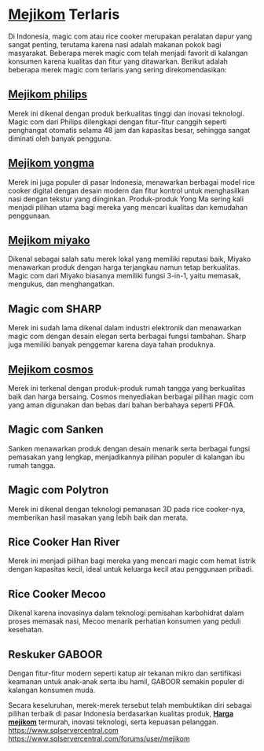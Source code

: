 # <a href="https://mejikom.com" title="Mejikom">Mejikom</a> Terlaris
Di Indonesia, magic com atau rice cooker merupakan peralatan dapur yang sangat penting, terutama karena nasi adalah makanan pokok bagi masyarakat. Beberapa merek magic com telah menjadi favorit di kalangan konsumen karena kualitas dan fitur yang ditawarkan. Berikut adalah beberapa merek magic com terlaris yang sering direkomendasikan:

## <a href="https://mejikom.com/philips/" title="Mejikom philips">Mejikom philips</a>
Merek ini dikenal dengan produk berkualitas tinggi dan inovasi teknologi. Magic com dari Philips dilengkapi dengan fitur-fitur canggih seperti penghangat otomatis selama 48 jam dan kapasitas besar, sehingga sangat diminati oleh banyak pengguna.

## <a href="https://mejikom.com/yongma/" title="Mejikom yongma">Mejikom yongma</a>
Merek ini juga populer di pasar Indonesia, menawarkan berbagai model rice cooker digital dengan desain modern dan fitur kontrol untuk menghasilkan nasi dengan tekstur yang diinginkan. Produk-produk Yong Ma sering kali menjadi pilihan utama bagi mereka yang mencari kualitas dan kemudahan penggunaan.

## <a href="https://mejikom.com/miyako/" title="Mejikom miyako">Mejikom miyako</a>
Dikenal sebagai salah satu merek lokal yang memiliki reputasi baik, Miyako menawarkan produk dengan harga terjangkau namun tetap berkualitas. Magic com dari Miyako biasanya memiliki fungsi 3-in-1, yaitu memasak, mengukus, dan menghangatkan.

## Magic com SHARP
Merek ini sudah lama dikenal dalam industri elektronik dan menawarkan magic com dengan desain elegan serta berbagai fungsi tambahan. Sharp juga memiliki banyak penggemar karena daya tahan produknya.

## <a href="https://mejikom.com/cosmos/" title="Mejikom cosmos">Mejikom cosmos</a>
Merek ini terkenal dengan produk-produk rumah tangga yang berkualitas baik dan harga bersaing. Cosmos menyediakan berbagai pilihan magic com yang aman digunakan dan bebas dari bahan berbahaya seperti PFOA.

## Magic com Sanken
Sanken menawarkan produk dengan desain menarik serta berbagai fungsi pemasakan yang lengkap, menjadikannya pilihan populer di kalangan ibu rumah tangga.

## Magic com Polytron
Merek ini dikenal dengan teknologi pemanasan 3D pada rice cooker-nya, memberikan hasil masakan yang lebih baik dan merata.

## Rice Cooker Han River
Merek ini menjadi pilihan bagi mereka yang mencari magic com hemat listrik dengan kapasitas kecil, ideal untuk keluarga kecil atau penggunaan pribadi.

## Rice Cooker Mecoo
Dikenal karena inovasinya dalam teknologi pemisahan karbohidrat dalam proses memasak nasi, Mecoo menarik perhatian konsumen yang peduli kesehatan.

## Reskuker GABOOR
Dengan fitur-fitur modern seperti katup air tekanan mikro dan sertifikasi keamanan untuk anak-anak serta ibu hamil, GABOOR semakin populer di kalangan konsumen muda.

Secara keseluruhan, merek-merek tersebut telah membuktikan diri sebagai pilihan terbaik di pasar Indonesia berdasarkan kualitas produk, <strong><a href="https://mejikom.com/harga/" title="Harga mejikom">Harga mejikom</a></strong> termurah, inovasi teknologi, serta kepuasan pelanggan.
<a href="https://www.sqlservercentral.com" >https://www.sqlservercentral.com</a>
<a href="https://www.sqlservercentral.com/forums/user/mejikom" >https://www.sqlservercentral.com/forums/user/mejikom</a>
